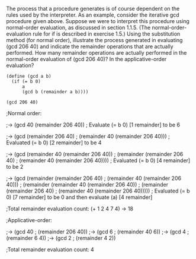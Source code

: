 The process that a procedure generates is of course dependent on the rules used by the interpreter. As an example, consider the iterative gcd procedure given above. Suppose we were to interpret this procedure using normal-order evaluation, as discussed in section 1.1.5. (The normal-order-evaluation rule for if is described in exercise 1.5.) Using the substitution method (for normal order), illustrate the process generated in evaluating (gcd 206 40) and indicate the remainder operations that are actually performed. How many remainder operations are actually performed in the normal-order evaluation of (gcd 206 40)? In the applicative-order evaluation?

```
(define (gcd a b)
  (if (= b 0)
      a
      (gcd b (remainder a b))))

(gcd 206 40)
```

;Normal order:

;-> (gcd 40 (remainder 206 40))                ; Evaluate (= b 0) [1 remainder] to be 6

;-> (gcd (remainder 206 40)
;        (remainder 40 (remainder 206 40)))    ; Evaluated (= b 0) [2 remainder] to be 4

;-> (gcd (remainder 40 (remainder 206 40))
;        (remainder (remainder 206 40)
;                   (remainder 40 (remainder 206 40)))) ; Evaluated (= b 0) [4 remainder] to be 2

;-> (gcd (remainder (remainder 206 40)
;                   (remainder 40 (remainder 206 40)))
;        (remainder (remainder 40 (remainder 206 40))
;                   (remainder (remainder 206 40)
;                              (remainder 40 (remainder 206 40))))) ; Evaluated (= b 0) [7 remainder] to be 0 and then evaluate (a) [4 remainder]

;Total remainder evaluation count: (+ 1 2 4 7 4) -> 18


;Applicative-order:

;-> (gcd 40
;        (remainder 206 40))
;-> (gcd 6
;        (remainder 40 6))
;-> (gcd 4
;        (remainder 6 4))
;-> (gcd 2
;        (remainder 4 2))

;Total remainder evaluation count: 4

